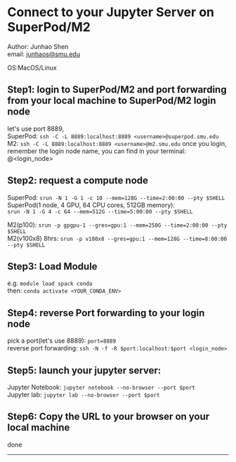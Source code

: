 # Connect to your Jupyter Server on SuperPod/M2
Author: Junhao Shen  
email: junhaos@smu.edu

OS:MacOS/Linux
## Step1: login to SuperPod/M2 and port forwarding from your local machine to SuperPod/M2 login node
let's use port 8889,  
SuperPod: `ssh -C -L 8889:localhost:8889 <username>@superpod.smu.edu`  
M2:
`ssh -C -L 8889:localhost:8889 <username>@m2.smu.edu`
once you login, remember the login node name, you can find in your terminal: <yourusername>@<login_node>

## Step2: request a compute node
SuperPod: `srun -N 1 -G 1 -c 10 --mem=128G --time=2:00:00 --pty $SHELL`  
SuperPod(1 node, 4 GPU, 64 CPU cores, 512GB memory):  
`srun -N 1 -G 4 -c 64 --mem=512G --time=5:00:00 --pty $SHELL`  

M2(p100): `srun -p gpgpu-1 --gres=gpu:1 --mem=250G --time=2:00:00 --pty $SHELL`  
M2(v100x8) 8hrs: `srun -p v100x8 --gres=gpu:1 --mem=128G --time=8:00:00 --pty $SHELL`


## Step3: Load Module
e.g. `module load spack conda`  
then: `conda activate <YOUR_CONDA_ENV>`
## Step4: reverse Port forwarding to your login node
pick a port(let's use 8889): `port=8889`  
reverse port forwarding: `ssh -N -f -R $port:localhost:$port <login_node>`

## Step5: launch your jupyter server:
Jupyter Notebook: `jupyter notebook --no-browser --port $port`  
Jupyter lab: `jupyter lab --no-browser --port $port`

## Step6: Copy the URL to your browser on your local machine  

done

---


